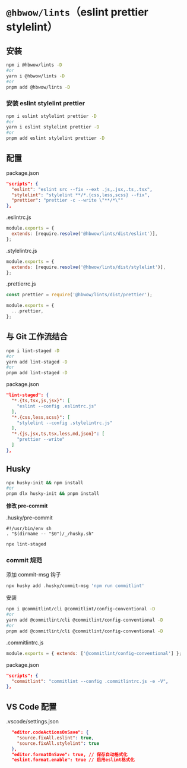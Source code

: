 # `@hbwow/lints`（eslint prettier stylelint）

## 安装

```BASH
npm i @hbwow/lints -D
#or
yarn i @hbwow/lints -D
#or
pnpm add @hbwow/lints -D
```

### 安装 eslint stylelint prettier

```BASH
npm i eslint stylelint prettier -D
#or
yarn i eslint stylelint prettier -D
#or
pnpm add eslint stylelint prettier -D
```

## 配置

package.json

```json
"scripts": {
  "eslint": "eslint src --fix --ext .js,.jsx,.ts,.tsx",
  "stylelint": "stylelint **/*.{css,less,scss} --fix",
  "prettier": "prettier -c --write \"**/*\""
},
```

.eslintrc.js

```js
module.exports = {
  extends: [require.resolve('@hbwow/lints/dist/eslint')],
};
```

.stylelintrc.js

```js
module.exports = {
  extends: [require.resolve('@hbwow/lints/dist/stylelint')],
};
```

.prettierrc.js

```js
const prettier = require('@hbwow/lints/dist/prettier');

module.exports = {
  ...prettier,
};
```

## 与 Git 工作流结合

```BASH
npm i lint-staged -D
#or
yarn add lint-staged -D
#or
pnpm add lint-staged -D
```

package.json

```json
"lint-staged": {
  "*.{ts,tsx,js,jsx}": [
    "eslint --config .eslintrc.js"
  ],
  "*.{css,less,scss}": [
    "stylelint --config .stylelintrc.js"
  ],
  "*.{js,jsx,ts,tsx,less,md,json}": [
    "prettier --write"
  ]
},
```

## Husky

```BASH
npx husky-init && npm install
#or
pnpm dlx husky-init && pnpm install
```

**修改 pre-commit**

.husky/pre-commit

```
#!/usr/bin/env sh
. "$(dirname -- "$0")/_/husky.sh"

npx lint-staged
```

### commit 规范

添加 commit-msg 钩子

```BASH
npx husky add .husky/commit-msg 'npm run commitlint'
```

安装

```BASH
npm i @commitlint/cli @commitlint/config-conventional -D
#or
yarn add @commitlint/cli @commitlint/config-conventional -D
#or
pnpm add @commitlint/cli @commitlint/config-conventional -D
```

.commitlintrc.js

```js
module.exports = { extends: ['@commitlint/config-conventional'] };
```

package.json

```json
"scripts": {
  "commitlint": "commitlint --config .commitlintrc.js -e -V",
},
```

## VS Code 配置

.vscode/settings.json

```json
  "editor.codeActionsOnSave": {
    "source.fixAll.eslint": true,
    "source.fixAll.stylelint": true
  },
  "editor.formatOnSave": true, // 保存自动格式化
  "eslint.format.enable": true // 启用eslint格式化
```
